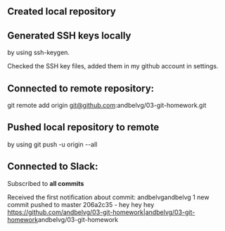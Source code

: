 ## Created local repository

## Generated SSH keys locally 
by using ssh-keygen.

Checked the SSH key files, added them in my github account in settings. 

## Connected to remote repository: 
git remote add origin git@github.com:andbelvg/03-git-homework.git

## Pushed local repository to remote 
by using  git push -u origin --all

## Connected to Slack: 
Subscribed to **all commits**

Received the first notification about commit: 
andbelvgandbelvg
1 new commit pushed to master
206a2c35 - hey hey hey
<https://github.com/andbelvg/03-git-homework|andbelvg/03-git-homework>andbelvg/03-git-homework
